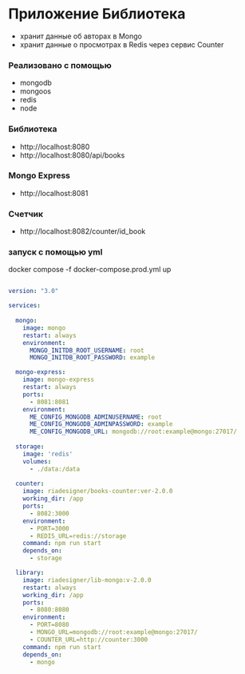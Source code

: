 
# Приложение Библиотека

- хранит данные об авторах в Mongo
- хранит данные о просмотрах в Redis через сервис Counter

### Реализовано с помощью 

- mongodb
- mongoos
- redis
- node

### Библиотека 

- http://localhost:8080
- http://localhost:8080/api/books

### Mongo Express 

- http://localhost:8081

### Счетчик 

- http://localhost:8082/counter/id_book


### запуск с помощью yml

docker compose -f docker-compose.prod.yml up

```yml title="docker-compose.prod.yml"

version: "3.0"

services:
  
  mongo:
    image: mongo
    restart: always
    environment:
      MONGO_INITDB_ROOT_USERNAME: root
      MONGO_INITDB_ROOT_PASSWORD: example

  mongo-express:
    image: mongo-express
    restart: always
    ports:
      - 8081:8081
    environment:
      ME_CONFIG_MONGODB_ADMINUSERNAME: root
      ME_CONFIG_MONGODB_ADMINPASSWORD: example
      ME_CONFIG_MONGODB_URL: mongodb://root:example@mongo:27017/
  
  storage:
    image: 'redis'
    volumes:
      - ./data:/data
  
  counter:
    image: riadesigner/books-counter:ver-2.0.0
    working_dir: /app
    ports:
      - 8082:3000
    environment:
      - PORT=3000
      - REDIS_URL=redis://storage
    command: npm run start
    depends_on:
      - storage

  library:
    image: riadesigner/lib-mongo:v-2.0.0
    restart: always
    working_dir: /app
    ports:
      - 8080:8080
    environment:
      - PORT=8080
      - MONGO_URL=mongodb://root:example@mongo:27017/
      - COUNTER_URL=http://counter:3000
    command: npm run start
    depends_on:
      - mongo


```



